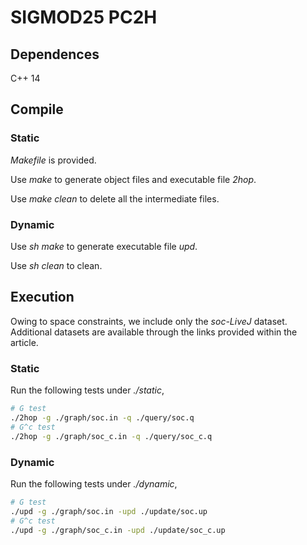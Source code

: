 # SIGMOD25 PC2H

## Dependences

C++ 14

## Compile

### Static

*Makefile* is provided. 

Use *make* to generate object files and executable file *2hop*.

Use *make clean* to delete all the intermediate files. 

### Dynamic

Use *sh make* to generate executable file *upd*.

Use *sh clean* to clean.

## Execution

Owing to space constraints, we include only the *soc-LiveJ* dataset. Additional datasets are available through the links provided within the article.

### Static

Run the following tests under *./static*,

```bash
# G test
./2hop -g ./graph/soc.in -q ./query/soc.q
# G^c test
./2hop -g ./graph/soc_c.in -q ./query/soc_c.q
```

### Dynamic

Run the following tests under *./dynamic*,

```bash
# G test
./upd -g ./graph/soc.in -upd ./update/soc.up 
# G^c test
./upd -g ./graph/soc_c.in -upd ./update/soc_c.up 
```
